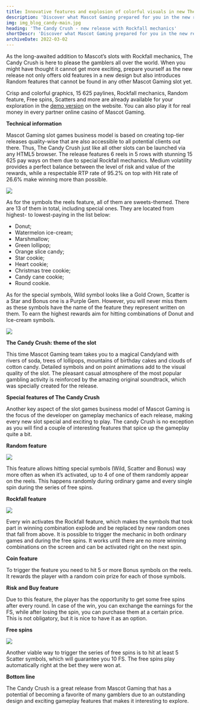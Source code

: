 ```yaml
---
title: Innovative features and explosion of colorful visuals in new The Candy Crush slot
description: 'Discover what Mascot Gaming prepared for you in the new release in addition to bellowed Rockfall mechanics and signature top-notch visuals.'
img: img_blog_candy-main.jpg
heading: 'The Candy Crush - new release with Rockfall mechanics'
shortDescr: 'Discover what Mascot Gaming prepared for you in the new release in addition to bellowed Rockfall mechanics and signature top-notch visuals.'
archiveDate: 2022-03-02
---
```

As the long-awaited addition to Mascot’s slots with Rockfall mechanics, The Candy Crush is here to please the gamblers all over the world. When you might have thought it cannot get more exciting, prepare yourself as the new release not only offers old features in a new design but also introduces Random features that cannot be found in any other Mascot Gaming slot yet.

Crisp and colorful graphics, 15 625 paylines, Rockfall mechanics, Random feature, Free spins, Scatters and more are already available for your exploration in the [demo version](https://play.mascot.games/candy-crush.html) on the website. You can also play it for real money in every partner online casino of Mascot Gaming.

**Technical information**

Mascot Gaming slot games business model is based on creating top-tier releases quality-wise that are also accessible to all potential clients out there. Thus, The Candy Crush just like all other slots can be launched via any HTML5 browser. The release features 6 reels in 5 rows with stunning 15 625 pay ways on them due to special Rockfall mechanics. Medium volatility provides a perfect balance between the level of risk and value of the rewards, while a respectable RTP rate of 95.2% on top with Hit rate of 26.6% make winning more than possible.

![](../../images/img_blog-candy-1.jpg)

As for the symbols the reels feature, all of them are sweets-themed. There are 13 of them in total, including special ones. They are located from highest- to lowest-paying in the list below:

*   Donut;
*   Watermelon ice-cream;
*   Marshmallow;
*   Green lollipop;
*   Orange slice candy;
*   Star cookie;
*   Heart cookie;
*   Christmas tree cookie;
*   Candy cane cookie;
*   Round cookie.

As for the special symbols, Wild symbol looks like a Gold Crown, Scatter is a Star and Bonus one is a Purple Gem. However, you will never miss them as these symbols have the name of the feature they represent written on them. To earn the highest rewards aim for hitting combinations of Donut and Ice-cream symbols.

![](../../images/img_blog-candy-2.jpg)

**The Candy Crush: theme of the slot**

This time Mascot Gaming team takes you to a magical Candyland with rivers of soda, trees of lollipops, mountains of birthday cakes and clouds of cotton candy. Detailed symbols and on point animations add to the visual quality of the slot. The pleasant casual atmosphere of the most popular gambling activity is reinforced by the amazing original soundtrack, which was specially created for the release.

**Special features of The Candy Crush**

Another key aspect of the slot games business model of Mascot Gaming is the focus of the developer on gameplay mechanics of each release, making every new slot special and exciting to play. The candy Crush is no exception as you will find a couple of interesting features that spice up the gameplay quite a bit.

**Random feature**

![](../../images/img_blog-candy-3.jpg)

This feature allows hitting special symbols (Wild, Scatter and Bonus) way more often as when it’s activated, up to 4 of one of them randomly appear on the reels. This happens randomly during ordinary game and every single spin during the series of free spins.

**Rockfall feature**

![](../../images/img_blog-candy-4.jpg)

Every win activates the Rockfall feature, which makes the symbols that took part in winning combination explode and be replaced by new random ones that fall from above. It is possible to trigger the mechanic in both ordinary games and during the free spins. It works until there are no more winning combinations on the screen and can be activated right on the next spin.

**Coin feature**

To trigger the feature you need to hit 5 or more Bonus symbols on the reels. It rewards the player with a random coin prize for each of those symbols.

**Risk and Buy feature**

Due to this feature, the player has the opportunity to get some free spins after every round. In case of the win, you can exchange the earnings for the FS, while after losing the spin, you can purchase them at a certain price. This is not obligatory, but it is nice to have it as an option.

**Free spins**

![](../../images/img_blog-candy-5.jpg)

Another viable way to trigger the series of free spins is to hit at least 5 Scatter symbols, which will guarantee you 10 FS. The free spins play automatically right at the bet they were won at.

**Bottom line**

The Candy Crush is a great release from Mascot Gaming that has a potential of becoming a favorite of many gamblers due to an outstanding design and exciting gameplay features that makes it interesting to explore.
